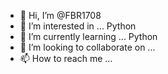 - 👋 Hi, I’m @FBR1708
- 👀 I’m interested in ... Python
- 🌱 I’m currently learning ... Python
- 💞️ I’m looking to collaborate on ... 
- 📫 How to reach me ...

<!---
FBR1708/FBR1708 is a ✨ special ✨ repository because its `README.md` (this file) appears on your GitHub profile.
You can click the Preview link to take a look at your changes.
--->
